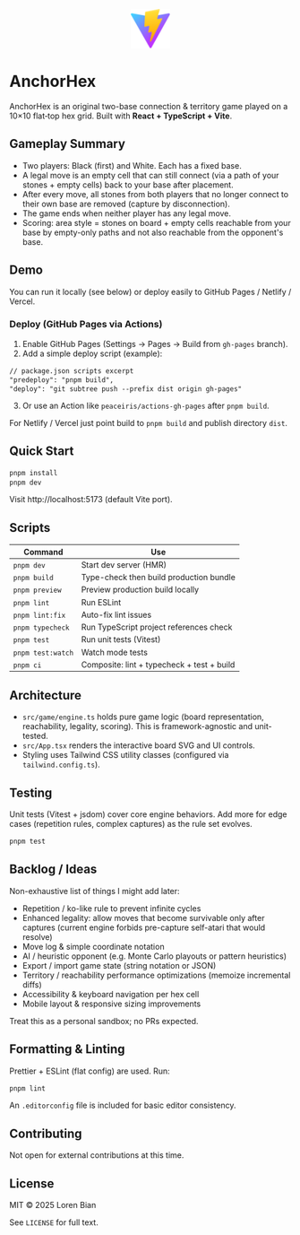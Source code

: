 <p align="center">
  <img src="public/vite.svg" height="70" alt="AnchorHex" />
</p>

# AnchorHex

AnchorHex is an original two-base connection & territory game played on a 10×10 flat‑top hex grid. Built with **React + TypeScript + Vite**.

## Gameplay Summary

- Two players: Black (first) and White. Each has a fixed base.
- A legal move is an empty cell that can still connect (via a path of your stones + empty cells) back to your base after placement.
- After every move, all stones from both players that no longer connect to their own base are removed (capture by disconnection).
- The game ends when neither player has any legal move.
- Scoring: area style = stones on board + empty cells reachable from your base by empty-only paths and not also reachable from the opponent's base.

## Demo

You can run it locally (see below) or deploy easily to GitHub Pages / Netlify / Vercel.

### Deploy (GitHub Pages via Actions)

1. Enable GitHub Pages (Settings → Pages → Build from `gh-pages` branch).
2. Add a simple deploy script (example):

```jsonc
// package.json scripts excerpt
"predeploy": "pnpm build",
"deploy": "git subtree push --prefix dist origin gh-pages"
```

3. Or use an Action like `peaceiris/actions-gh-pages` after `pnpm build`.

For Netlify / Vercel just point build to `pnpm build` and publish directory `dist`.

## Quick Start

```bash
pnpm install
pnpm dev
```

Visit http://localhost:5173 (default Vite port).

## Scripts

| Command           | Use                                        |
| ----------------- | ------------------------------------------ |
| `pnpm dev`        | Start dev server (HMR)                     |
| `pnpm build`      | Type-check then build production bundle    |
| `pnpm preview`    | Preview production build locally           |
| `pnpm lint`       | Run ESLint                                 |
| `pnpm lint:fix`   | Auto-fix lint issues                       |
| `pnpm typecheck`  | Run TypeScript project references check    |
| `pnpm test`       | Run unit tests (Vitest)                    |
| `pnpm test:watch` | Watch mode tests                           |
| `pnpm ci`         | Composite: lint + typecheck + test + build |

## Architecture

- `src/game/engine.ts` holds pure game logic (board representation, reachability, legality, scoring). This is framework-agnostic and unit-tested.
- `src/App.tsx` renders the interactive board SVG and UI controls.
- Styling uses Tailwind CSS utility classes (configured via `tailwind.config.ts`).

## Testing

Unit tests (Vitest + jsdom) cover core engine behaviors. Add more for edge cases (repetition rules, complex captures) as the rule set evolves.

```bash
pnpm test
```

## Backlog / Ideas

Non-exhaustive list of things I might add later:

- Repetition / ko-like rule to prevent infinite cycles
- Enhanced legality: allow moves that become survivable only after captures (current engine forbids pre-capture self-atari that would resolve)
- Move log & simple coordinate notation
- AI / heuristic opponent (e.g. Monte Carlo playouts or pattern heuristics)
- Export / import game state (string notation or JSON)
- Territory / reachability performance optimizations (memoize incremental diffs)
- Accessibility & keyboard navigation per hex cell
- Mobile layout & responsive sizing improvements

Treat this as a personal sandbox; no PRs expected.

## Formatting & Linting

Prettier + ESLint (flat config) are used. Run:

```bash
pnpm lint
```

An `.editorconfig` file is included for basic editor consistency.

## Contributing

Not open for external contributions at this time.

## License

MIT © 2025 Loren Bian

See `LICENSE` for full text.
